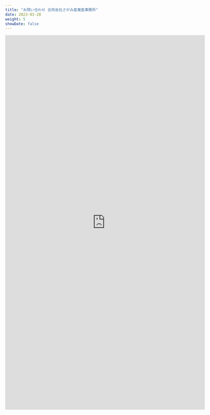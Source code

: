 ```yaml
---
title: "お問い合わせ 合同会社さがみ産業医事務所"
date: 2023-03-28
weight: 5
showDate: false
---
```


<iframe src="https://docs.google.com/forms/d/e/1FAIpQLScB9ZKKe-DLUrhfBvxTD2KjGTc7xGhGBnwW3Zat2PqxXW5EJQ/viewform?embedded=true" width="640" height="1200" frameborder="0" marginheight="0" marginwidth="0">ご相談だけでもお気軽にお声かけください。:envelope:</iframe>
